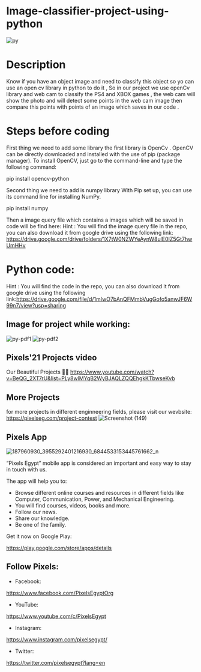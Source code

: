﻿# Image-classifier-project-using-python
![py](https://user-images.githubusercontent.com/80456446/124112766-ecd98900-da6a-11eb-92e2-bddb14d7769a.png)


# Description
Know if you have an object image and need to classify this object so yo can use an open cv library in python to do it , So in our project we use openCv library and web cam to classify the PS4 and XBOX games , the web cam will show the photo and will detect some points in the web cam image then compare this points with points of an image which saves in our code .


# Steps before coding
First thing we need to add some library the first library is OpenCv . OpenCV can be directly downloaded and installed with the use of pip (package manager). To install OpenCV, just go to the command-line and type the following command:


pip install opencv-python

Second thing we need to add is numpy library With Pip set up, you can use its command line for installing NumPy.

pip install numpy

Then a image query file which contains a images which will be saved in code will be find here:
Hint : You will find the image query file in the repo, you can also download it from google drive using the following link:
https://drive.google.com/drive/folders/1X7tW0NZWYeAynW8ulE0IZ5Gt7hwUmHHv

# Python code:
Hint : You will find the code in the repo, you can also download it from google drive using the following link:https://drive.google.com/file/d/1mIwO7bAnQFMmbVugGofo5anwJF6W99n7/view?usp=sharing

## Image for project while working:
![py-pdf1](https://user-images.githubusercontent.com/80456446/124112792-f6fb8780-da6a-11eb-9351-7d984557720a.png)
![py-pdf2](https://user-images.githubusercontent.com/80456446/124112801-f95de180-da6a-11eb-8a3e-303093d8ac03.png)

## Pixels'21 Projects video
Our Beautiful Projects 🖤✨
https://www.youtube.com/watch?v=BeQG_2XT7rU&list=PLy8wlMYqB2WyBJAQLZQQEhgkKTbwseKvb

## More Projects
for more projects in different enginneering fields, please visit our wevbsite:
https://pixelseg.com/project-contest
![Screenshot (149)](https://user-images.githubusercontent.com/80456446/124113398-b18b8a00-da6b-11eb-8faf-70db2402673c.png)


## Pixels App 
![187960930_3955292401216930_6844533153445761662_n](https://user-images.githubusercontent.com/80456446/124113684-00392400-da6c-11eb-8779-cea0193eefb6.jpg)

“Pixels Egypt” mobile app is considered an important and easy way to stay in touch with us.

The app will help you to:

- Browse different online courses and resources in different fields like Computer, Communication, Power, and Mechanical Engineering.
- You will find courses, videos, books and more.
- Follow our news.
- Share our knowledge.
- Be one of the family.

Get it now on Google Play:

https://play.google.com/store/apps/details


## Follow Pixels:

- Facebook:

https://www.facebook.com/PixelsEgyptOrg

- YouTube:

https://www.youtube.com/c/PixelsEgypt

- Instagram:

https://www.instagram.com/pixelsegypt/

- Twitter:

https://twitter.com/pixelsegypt?lang=en

